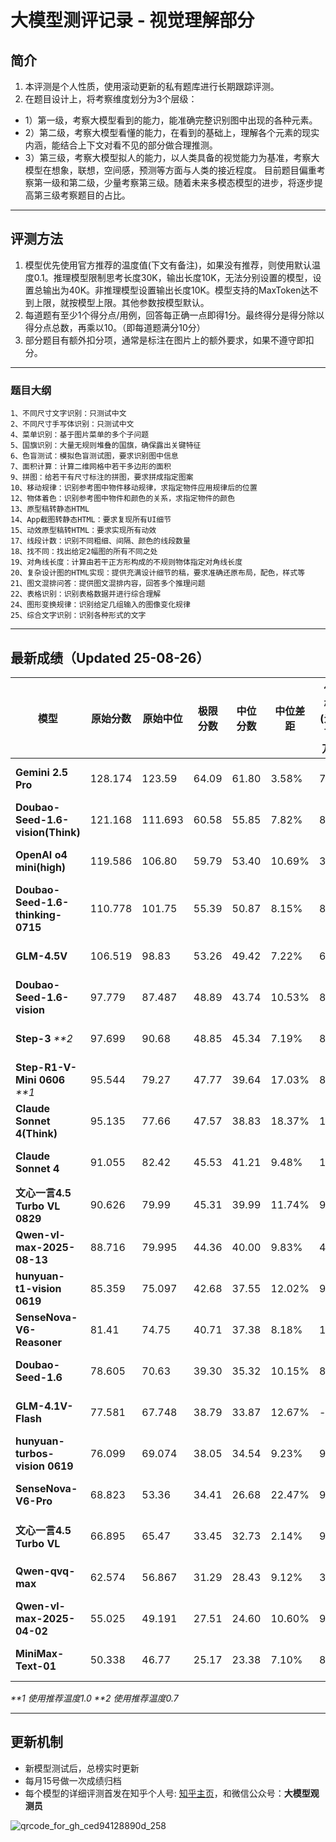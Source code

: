 # 大模型测评记录 - 视觉理解部分

## 简介
1. 本评测是个人性质，使用滚动更新的私有题库进行长期跟踪评测。
2. 在题目设计上，将考察维度划分为3个层级：
- 1）第一级，考察大模型看到的能力，能准确完整识别图中出现的各种元素。
- 2）第二级，考察大模型看懂的能力，在看到的基础上，理解各个元素的现实内涵，能结合上下文对看不见的部分做合理推测。
- 3）第三级，考察大模型拟人的能力，以人类具备的视觉能力为基准，考察大模型在想象，联想，空间感，预测等方面与人类的接近程度。
目前题目偏重考察第一级和第二级，少量考察第三级。随着未来多模态模型的进步，将逐步提高第三级考察题目的占比。

---

## 评测方法
1. 模型优先使用官方推荐的温度值(下文有备注)，如果没有推荐，则使用默认温度0.1。推理模型限制思考长度30K，输出长度10K，无法分别设置的模型，设置总输出为40K。非推理模型设置输出长度10K。模型支持的MaxToken达不到上限，就按模型上限。其他参数按模型默认。
2. 每道题有至少1个得分点/用例，回答每正确一点即得1分。最终得分是得分除以得分点总数，再乘以10。（即每道题满分10分）
3. 部分题目有额外扣分项，通常是标注在图片上的额外要求，如果不遵守即扣分。

---
### 题目大纲
```
1、不同尺寸文字识别：只测试中文
2、不同尺寸手写体识别：只测试中文
4、菜单识别：基于图片菜单的多个子问题
5、国旗识别：大量无规则堆叠的国旗，确保露出关键特征
6、色盲测试：模拟色盲测试图，要求识别图中信息
7、面积计算：计算二维网格中若干多边形的面积
9、拼图：给若干有尺寸标注的拼图，要求拼成指定图案
10、移动规律：识别参考图中物件移动规律，求指定物件应用规律后的位置
12、物体着色：识别参考图中物件和颜色的关系，求指定物件的颜色
13、原型稿转静态HTML
14、App截图转静态HTML：要求复现所有UI细节
15、动效原型稿转HTML：要求实现所有动效
17、线段计数：识别不同粗细、间隔、颜色的线段数量
18、找不同：找出给定2幅图的所有不同之处
19、对角线长度：计算由若干正方形构成的不规则物体指定对角线长度
20、复杂设计图的HTML实现：提供充满设计细节的稿，要求准确还原布局，配色，样式等
21、图文混排问答：提供图文混排内容，回答多个推理问题
22、表格识别：识别表格数据并进行综合理解
24、图形变换规律：识别给定几组输入的图像变化规律
25、综合文字识别：识别各种形式的文字
```
---
## 最新成绩（Updated 25-08-26）
| **模型**                            | **原始分数** | **原始中位** | **极限分数** | **中位分数** | **中位差距** | **价格(元/百万)** | **平均Token** | **成本** | **平均耗时/s** | **发布时间** |
|-----------------------------------|----------|----------|----------|----------|----------|--------------|-------------|--------|------------|----------|
| **Gemini 2.5 Pro**                | 128.174  | 123.59   | 64.09    | 61.80    | 3.58%    | 73           | 7277        | ¥10.09 | 79         | 25-05-06 |
| **Doubao-Seed-1.6-vision(Think)** | 121.168 | 111.693 | 60.58 | 55.85 | 7.82%  | 8 | 6695 | ¥1.02 | 83 | 25-08-15 |
| **OpenAI o4 mini(high)**          | 119.586  | 106.80   | 59.79    | 53.40    | 10.69%   | 32           | 8759        | ¥5.33  | 85         | 25-04-16 |
| **Doubao-Seed-1.6-thinking-0715** | 110.778  | 101.75   | 55.39    | 50.87    | 8.15%    | 8            | 6104        | ¥0.93  | 118        | 25-07-14 |
| **GLM-4.5V** | 106.519 | 98.83 | 53.26 | 49.42 | 7.22% | 6 | 2814 | ¥0.32 | 51 | 25-08-11 |
| **Doubao-Seed-1.6-vision**        | 97.779  | 87.487  | 48.89 | 43.74 | 10.53% | 8 | 2263 | ¥0.34 | 29 | 25-08-15 |
| **Step-3** _**2_                 | 97.699   | 90.68     | 48.85   | 45.34     | 7.19%   | 8             | 6033       | ¥0.92 | 294         | 25-07-31 |
| **Step-R1-V-Mini 0606**  _**1_         | 95.544   | 79.27    | 47.77    | 39.64    | 17.03%   | 8            | 4224        | ¥0.64  | 53         | 25-06-06 |
| **Claude Sonnet 4(Think)**        | 95.135   | 77.66    | 47.57    | 38.83    | 18.37%   | 108          | 2895        | ¥5.94  | 42         | 25-05-23 |
| **Claude Sonnet 4**               | 91.055   | 82.42    | 45.53    | 41.21    | 9.48%    | 108          | 931         | ¥1.91  | 17         | 25-05-23 |
| **文心一言4.5 Turbo VL 0829** | 90.626 | 79.99 | 45.31 | 39.99 | 11.74% | 9 | 3433 | ¥0.59 | 245 | 25-08-29 |
| **Qwen-vl-max-2025-08-13**       | 88.716 | 79.995 | 44.36 | 40.00 | 9.83% | 4 | 2520 | ¥0.19 | 115 | 25-08-13 |
| **hunyuan-t1-vision 0619**        | 85.359   | 75.097   | 42.68    | 37.55    | 12.02%   | 9            | 6009        | ¥1.03  | 115        | 25-06-19 |
| **SenseNova-V6-Reasoner**         | 81.41    | 74.75    | 40.71    | 37.38    | 8.18%    | 16           | 2316        | ¥0.70  | 90         | 25-04-10 |
| **Doubao-Seed-1.6**               | 78.605   | 70.63    | 39.30    | 35.32    | 10.15%   | 8            | 1006        | ¥0.15  | 23         | 25-06-11 |
| **GLM-4.1V-Flash**                | 77.581   | 67.748   | 38.79    | 33.87    | 12.67%   | -            | 2484        | -      | 22         | 25-07-02 |
| **hunyuan-turbos-vision 0619**    | 76.099   | 69.074   | 38.05    | 34.54    | 9.23%    | 9            | 1188        | ¥0.20  | 31         | 25-06-19 |
| **SenseNova-V6-Pro**              | 68.823   | 53.36    | 34.41    | 26.68    | 22.47%   | 9            | 689         | ¥0.12  | 18         | 25-04-10 |
| **文心一言4.5 Turbo VL**              | 66.895   | 65.47    | 33.45    | 32.73    | 2.14%    | 9            | 592         | ¥0.10  | 17         | 25-04-24 |
| **Qwen-qvq-max**                  | 62.574   | 56.867   | 31.29    | 28.43    | 9.12%    | 32           | 4874        | ¥2.96  | 314        | 25-03-25 |
| **Qwen-vl-max-2025-04-02**        | 55.025   | 49.191   | 27.51    | 24.60    | 10.60%   | 9            | 967         | ¥0.17  | 23         | 25-04-02 |
| **MiniMax-Text-01**               | 50.338   | 46.77    | 25.17    | 23.38    | 7.10%    | 8            | 587         | ¥0.09  | 24         | 25-01-13 |

_**1 使用推荐温度1.0_
_**2 使用推荐温度0.7_


---

## 更新机制
* 新模型测试后，总榜实时更新
* 每月15号做一次成绩归档
* 每个模型的详细评测首发在知乎个人号: [知乎主页](https://www.zhihu.com/people/toyama)，和微信公众号：**大模型观测员**

![qrcode_for_gh_ced94128890d_258](https://github.com/user-attachments/assets/c624c1db-7821-4f45-98da-5fac0bc34f4d)



